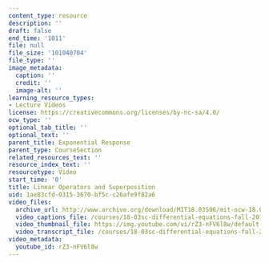 ```yaml
---
content_type: resource
description: ''
draft: false
end_time: '1011'
file: null
file_size: '101040704'
file_type: ''
image_metadata:
  caption: ''
  credit: ''
  image-alt: ''
learning_resource_types:
- Lecture Videos
license: https://creativecommons.org/licenses/by-nc-sa/4.0/
ocw_type: ''
optional_tab_title: ''
optional_text: ''
parent_title: Exponential Response
parent_type: CourseSection
related_resources_text: ''
resource_index_text: ''
resourcetype: Video
start_time: '0'
title: Linear Operators and Superposition
uid: 1ae83cfd-0315-3670-bf5c-c26afe9f82a6
video_files:
  archive_url: http://www.archive.org/download/MIT18.03S06/mit-ocw-18.03-lec11-05mar2003-220k.mp4
  video_captions_file: /courses/18-03sc-differential-equations-fall-2011/bc7a38fda52b5b5aad6952e4f4a47551_rZ3-nFV6l8w.vtt
  video_thumbnail_file: https://img.youtube.com/vi/rZ3-nFV6l8w/default.jpg
  video_transcript_file: /courses/18-03sc-differential-equations-fall-2011/c7b7a7a1a63b3b4e88dc4db2ee3c5640_rZ3-nFV6l8w.pdf
video_metadata:
  youtube_id: rZ3-nFV6l8w
---
```

